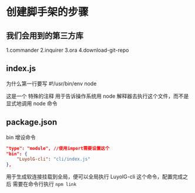 # 创建脚手架的步骤

## 我们会用到的第三方库

1.commander
2.inquirer
3.ora
4.download-git-repo

## index.js

为什么第一行要写 #!/usr/bin/env node

这是一个 特殊的注释 用于告诉操作系统用 node 解释器去执行这个文件，而不是显式地调用 node 命令

## package.json

bin 增设命令

```json
"type": "module", //使用import需要设置这个
"bin": {
    "LuyolG-cli": "cli/index.js"
},
```

用于生成软连接挂载到全局，便可以全局执行 LuyolG-cli 这个命令，配置完成之后 需要在命令行执行
`npm link`
